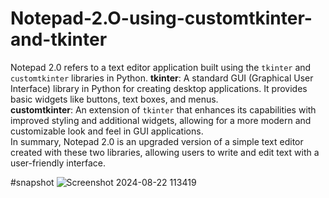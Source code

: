 # Notepad-2.O-using-customtkinter-and-tkinter
Notepad 2.0 refers to a text editor application built using the `tkinter` and `customtkinter` libraries in Python.
**tkinter**: A standard GUI (Graphical User Interface) library in Python for creating desktop applications. It provides basic widgets like buttons, text boxes, and menus.  
**customtkinter**: An extension of `tkinter` that enhances its capabilities with improved styling and additional widgets, 
allowing for a more modern and customizable look and feel in GUI applications.  
In summary, 
Notepad 2.0 is an upgraded version of a simple text editor created with these two libraries, allowing users to write and edit text with a user-friendly interface.


#snapshot
![Screenshot 2024-08-22 113419](https://github.com/user-attachments/assets/5d44e4f0-a130-4888-a555-7611cec9b5e8)
